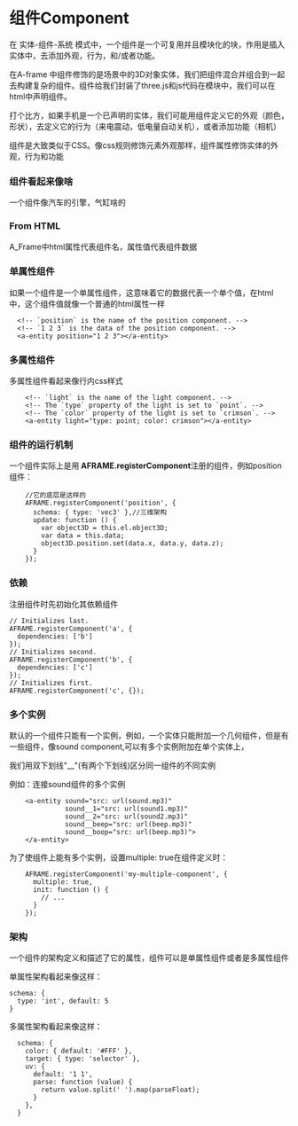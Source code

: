 <h1>组件Component</h1>

在 实体-组件-系统 模式中，一个组件是一个可复用并且模块化的块，作用是插入实体中，去添加外观，行为，和/或者功能。

在A-frame 中组件修饰的是场景中的3D对象实体，我们把组件混合并组合到一起去构建复杂的组件。组件给我们封装了three.js和js代码在模块中，我们可以在html中声明组件。

打个比方，如果手机是一个已声明的实体，我们可能用组件定义它的外观（颜色，形状），去定义它的行为（来电震动，低电量自动关机），或者添加功能（相机）

组件是大致类似于CSS。像css规则修饰元素外观那样，组件属性修饰实体的外观，行为和功能

<h3>组件看起来像啥</h3>

一个组件像汽车的引擎，气缸啥的

<h3>From HTML</h3>

A_Frame中html属性代表组件名，属性值代表组件数据

<h3>单属性组件</h3>

如果一个组件是一个单属性组件，这意味着它的数据代表一个单个值，在html中，这个组件值就像一个普通的html属性一样

      <!-- `position` is the name of the position component. -->
      <!-- `1 2 3` is the data of the position component. -->
      <a-entity position="1 2 3"></a-entity>

<h3>多属性组件</h3>

多属性组件看起来像行内css样式

        <!-- `light` is the name of the light component. -->
        <!-- The `type` property of the light is set to `point`. -->
        <!-- The `color` property of the light is set to `crimson`. -->
        <a-entity light="type: point; color: crimson"></a-entity>
        
<h3>组件的运行机制</h3>

一个组件实际上是用<b> AFRAME.registerComponent</b>注册的组件，例如position组件：

        //它的底层是这样的
        AFRAME.registerComponent('position', {
          schema: { type: 'vec3' },//三维架构
          update: function () {
            var object3D = this.el.object3D;
            var data = this.data;
            object3D.position.set(data.x, data.y, data.z);
          }
        });

<h3>依赖</h3>

注册组件时先初始化其依赖组件

    // Initializes last.
    AFRAME.registerComponent('a', {
      dependencies: ['b']
    });
    // Initializes second.
    AFRAME.registerComponent('b', {
      dependencies: ['c']
    });
    // Initializes first.
    AFRAME.registerComponent('c', {});
    
<h3>多个实例</h3>

默认的一个组件只能有一个实例，例如，一个实体只能附加一个几何组件，但是有一些组件，像sound component,可以有多个实例附加在单个实体上，

我们用双下划线"__"(有两个下划线)区分同一组件的不同实例

例如：连接sound组件的多个实例

        <a-entity sound="src: url(sound.mp3)"
                  sound__1="src: url(sound1.mp3)"
                  sound__2="src: url(sound2.mp3)"
                  sound__beep="src: url(beep.mp3)"
                  sound__boop="src: url(beep.mp3)">
        </a-entity>
        
为了使组件上能有多个实例，设置multiple: true在组件定义时：

        AFRAME.registerComponent('my-multiple-component', {
          multiple: true,
          init: function () {
            // ...
          }
        });
        
<h3>架构</h3>

一个组件的架构定义和描述了它的属性，组件可以是单属性组件或者是多属性组件

单属性架构看起来像这样：

    schema: {
      type: 'int', default: 5
    }
多属性架构看起来像这样：

      schema: {
        color: { default: '#FFF' },
        target: { type: 'selector' },
        uv: {
          default: '1 1',
          parse: function (value) {
            return value.split(' ').map(parseFloat);
          }
        },
      }









